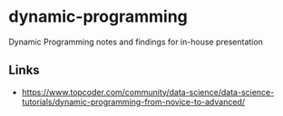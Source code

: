 # dynamic-programming
Dynamic Programming notes and findings for in-house presentation

Links
-----
* https://www.topcoder.com/community/data-science/data-science-tutorials/dynamic-programming-from-novice-to-advanced/
